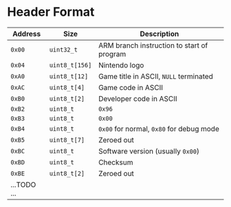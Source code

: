 Header Format
=============

| Address | Size           | Description                                |
|---------|----------------|--------------------------------------------|
| `0x00`  | `uint32_t`     | ARM branch instruction to start of program |
| `0x04`  | `uint8_t[156]` | Nintendo logo                              |
| `0xA0`  | `uint8_t[12]`  | Game title in ASCII, `NULL` terminated     |
| `0xAC`  | `uint8_t[4]`   | Game code in ASCII                         |
| `0xB0`  | `uint8_t[2]`   | Developer code in ASCII                    |
| `0xB2`  | `uint8_t`      | `0x96`                                     |
| `0xB3`  | `uint8_t`      | `0x00`                                     |
| `0xB4`  | `uint8_t`      | `0x00` for normal, `0x80` for debug mode   |
| `0xB5`  | `uint8_t[7]`   | Zeroed out                                 |
| `0xBC`  | `uint8_t`      | Software version (usually `0x00`)          |
| `0xBD`  | `uint8_t`      | Checksum                                   |
| `0xBE`  | `uint8_t[2]`   | Zeroed out                                 |
| ...TODO ...|
